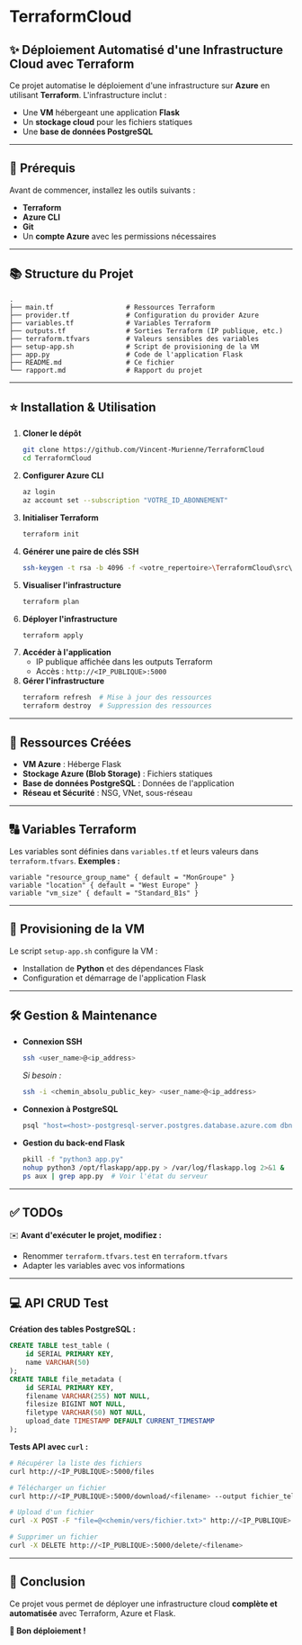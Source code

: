 # TerraformCloud

## ✨ Déploiement Automatisé d'une Infrastructure Cloud avec Terraform
Ce projet automatise le déploiement d'une infrastructure sur **Azure** en utilisant **Terraform**. L'infrastructure inclut :
- Une **VM** hébergeant une application **Flask**
- Un **stockage cloud** pour les fichiers statiques
- Une **base de données PostgreSQL**

---

## 🔧 Prérequis
Avant de commencer, installez les outils suivants :
- **Terraform**
- **Azure CLI**
- **Git**
- Un **compte Azure** avec les permissions nécessaires

---

## 📚 Structure du Projet
```
.
├── main.tf                  # Ressources Terraform
├── provider.tf              # Configuration du provider Azure
├── variables.tf             # Variables Terraform
├── outputs.tf               # Sorties Terraform (IP publique, etc.)
├── terraform.tfvars         # Valeurs sensibles des variables
├── setup-app.sh             # Script de provisioning de la VM
├── app.py                   # Code de l'application Flask
├── README.md                # Ce fichier
└── rapport.md               # Rapport du projet
```

---

## ⭐ Installation & Utilisation
1. **Cloner le dépôt**
   ```sh
   git clone https://github.com/Vincent-Murienne/TerraformCloud
   cd TerraformCloud
   ```
2. **Configurer Azure CLI**
   ```sh
   az login
   az account set --subscription "VOTRE_ID_ABONNEMENT"
   ```
3. **Initialiser Terraform**
   ```sh
   terraform init
   ```
4. **Générer une paire de clés SSH**
   ```sh
   ssh-keygen -t rsa -b 4096 -f <votre_repertoire>\TerraformCloud\src\id_rsa ""
   ```
5. **Visualiser l'infrastructure**
   ```sh
   terraform plan
   ```
6. **Déployer l'infrastructure**
   ```sh
   terraform apply
   ```
7. **Accéder à l'application**
   - IP publique affichée dans les outputs Terraform
   - Accès : `http://<IP_PUBLIQUE>:5000`
8. **Gérer l'infrastructure**
   ```sh
   terraform refresh  # Mise à jour des ressources
   terraform destroy  # Suppression des ressources
   ```

---

## 📝 Ressources Créées
- **VM Azure** : Héberge Flask
- **Stockage Azure (Blob Storage)** : Fichiers statiques
- **Base de données PostgreSQL** : Données de l'application
- **Réseau et Sécurité** : NSG, VNet, sous-réseau

---

## 🔠 Variables Terraform
Les variables sont définies dans `variables.tf` et leurs valeurs dans `terraform.tfvars`.
**Exemples :**
```hcl
variable "resource_group_name" { default = "MonGroupe" }
variable "location" { default = "West Europe" }
variable "vm_size" { default = "Standard_B1s" }
```

---

## 🚀 Provisioning de la VM
Le script `setup-app.sh` configure la VM :
- Installation de **Python** et des dépendances Flask
- Configuration et démarrage de l'application Flask

---

## 🛠️ Gestion & Maintenance
- **Connexion SSH**
  ```sh
  ssh <user_name>@<ip_address>
  ```
  *Si besoin :*
  ```sh
  ssh -i <chemin_absolu_public_key> <user_name>@<ip_address>
  ```
- **Connexion à PostgreSQL**
  ```sh
  psql "host=<host>-postgresql-server.postgres.database.azure.com dbname=<db_name> user=<user_name>@<ressource>-postgresql-server password=<password> sslmode=require"
  ```
- **Gestion du back-end Flask**
  ```sh
  pkill -f "python3 app.py"
  nohup python3 /opt/flaskapp/app.py > /var/log/flaskapp.log 2>&1 &
  ps aux | grep app.py  # Voir l'état du serveur
  ```

---

## ✅ TODOs
✉️ **Avant d'exécuter le projet, modifiez :**
- Renommer `terraform.tfvars.test` en `terraform.tfvars`
- Adapter les variables avec vos informations

---

## 💻 API CRUD Test
**Création des tables PostgreSQL :**
```sql
CREATE TABLE test_table (
    id SERIAL PRIMARY KEY,
    name VARCHAR(50)
);
CREATE TABLE file_metadata (
    id SERIAL PRIMARY KEY,
    filename VARCHAR(255) NOT NULL,
    filesize BIGINT NOT NULL,
    filetype VARCHAR(50) NOT NULL,
    upload_date TIMESTAMP DEFAULT CURRENT_TIMESTAMP
);
```
**Tests API avec `curl` :**
```sh
# Récupérer la liste des fichiers
curl http://<IP_PUBLIQUE>:5000/files

# Télécharger un fichier
curl http://<IP_PUBLIQUE>:5000/download/<filename> --output fichier_telecharge.txt

# Upload d'un fichier
curl -X POST -F "file=@<chemin/vers/fichier.txt>" http://<IP_PUBLIQUE>:5000/upload

# Supprimer un fichier
curl -X DELETE http://<IP_PUBLIQUE>:5000/delete/<filename>
```

---

## 🎨 Conclusion
Ce projet vous permet de déployer une infrastructure cloud **complète et automatisée** avec Terraform, Azure et Flask.

**💙 Bon déploiement !**


